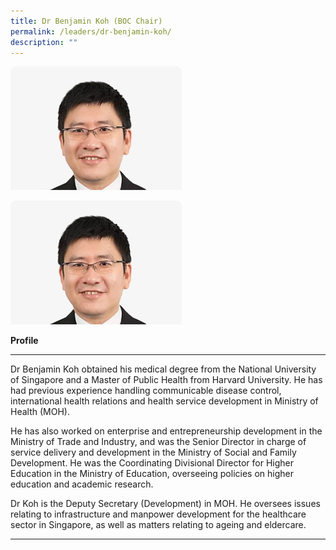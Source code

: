 ```yaml
---
title: Dr Benjamin Koh (BOC Chair)
permalink: /leaders/dr-benjamin-koh/
description: ""
---
```

![Dr Benjamin Koh](/images/Leaders/dr%20benjamin%20koh.jpg)

<img style="width:300px height:500px" src="/images/Leaders/dr%20benjamin%20koh.jpg">
																																	 
**Profile**&nbsp;

* * *

Dr Benjamin Koh obtained his medical degree from the National University of Singapore and a Master of Public Health from Harvard University. He has had&nbsp;previous&nbsp;experience handling communicable disease control, international health relations and health service development in Ministry of Health (MOH).&nbsp;

He has also worked on enterprise and entrepreneurship development in the Ministry of Trade and&nbsp;Industry, and&nbsp;was the Senior Director in charge of service delivery and development in the Ministry of Social and Family Development. He was the Coordinating Divisional Director for Higher Education in the Ministry of Education, overseeing policies on higher education and academic research.&nbsp;

Dr Koh is the Deputy Secretary (Development) in MOH. He oversees issues relating to infrastructure and&nbsp;manpower&nbsp;development for the healthcare sector in Singapore, as well as matters relating to ageing and eldercare.

* * *